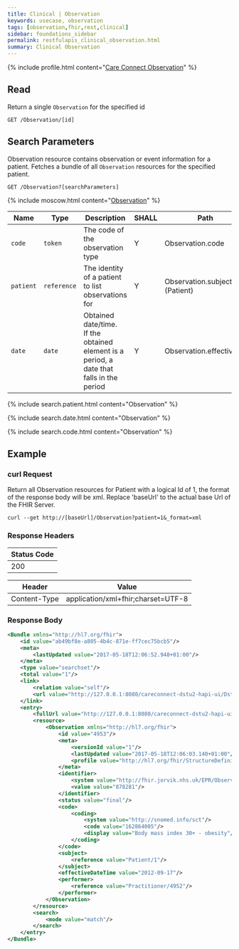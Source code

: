 ```yaml
---
title: Clinical | Observation
keywords: usecase, observation
tags: [observation,fhir,rest,clinical]
sidebar: foundations_sidebar
permalink: restfulapis_clinical_observation.html
summary: Clinical Observation
---
```


{% include profile.html content="[Care Connect Observation](http://www.interopen.org/candidate-profiles/care-connect/CareConnect-Observation-1.html)" %}

## Read ##

Return a single `Observation` for the specified id

```http
GET /Observation/[id]
```

## Search Parameters ##

Observation resource contains observation or event information for a patient. Fetches a bundle of all `Observation` resources for the specified patient.

```http
GET /Observation?[searchParameters]
```

{% include moscow.html content="[Observation](https://www.hl7.org/fhir/DSTU2/observation.html#search)" %}


| Name | Type | Description | SHALL | Path |
|------|------|-------------|-------|------|
| `code` | `token` | The code of the observation type | Y | Observation.code |
| `patient` | `reference` | The identity of a patient to list observations for | Y | Observation.subject (Patient) |
| `date` | `date` | Obtained date/time.<br>If the obtained element is a period, a date that falls in the period | Y | Observation.effective[x] |

{% include search.patient.html content="Observation" %}

{% include search.date.html content="Observation" %}

{% include search.code.html content="Observation" %}

## Example ##

### curl Request ###

Return all Observation resources for Patient with a logical Id of 1, the format of the response body will be xml. Replace 'baseUrl' to the actual base Url of the FHIR Server.

```curl
curl --get http://[baseUrl]/Observation?patient=1&_format=xml
```

### Response Headers ###

| Status Code |
|----------------|
|200 |

| Header | Value |
|-----------------|---------|
| Content-Type  | application/xml+fhir;charset=UTF-8 |

### Response Body ###

```xml
<Bundle xmlns="http://hl7.org/fhir">
    <id value="ab49bf8e-a805-4b4c-871e-ff7cec75bcb5"/>
    <meta>
        <lastUpdated value="2017-05-18T12:06:52.948+01:00"/>
    </meta>
    <type value="searchset"/>
    <total value="1"/>
    <link>
        <relation value="self"/>
        <url value="http://127.0.0.1:8080/careconnect-dstu2-hapi-ui/Dstu2/Observation?patient=1"/>
    </link>
    <entry>
        <fullUrl value="http://127.0.0.1:8080/careconnect-dstu2-hapi-ui/Dstu2/Observation/4953"/>
        <resource>
            <Observation xmlns="http://hl7.org/fhir">
                <id value="4953"/>
                <meta>
                    <versionId value="1"/>
                    <lastUpdated value="2017-05-18T12:06:03.140+01:00"/>
                    <profile value="http://hl7.org/fhir/StructureDefinition/careconnect-observation-1"/>
                </meta>
                <identifier>
                    <system value="http://fhir.jorvik.nhs.uk/EPR/Observation"/>
                    <value value="878281"/>
                </identifier>
                <status value="final"/>
                <code>
                    <coding>
                        <system value="http://snomed.info/sct"/>
                        <code value="162864005"/>
                        <display value="Body mass index 30+ - obesity"/>
                    </coding>
                </code>
                <subject>
                    <reference value="Patient/1"/>
                </subject>
                <effectiveDateTime value="2012-09-17"/>
                <performer>
                    <reference value="Practitioner/4952"/>
                </performer>
            </Observation>
        </resource>
        <search>
            <mode value="match"/>
        </search>
    </entry>
</Bundle>
```
